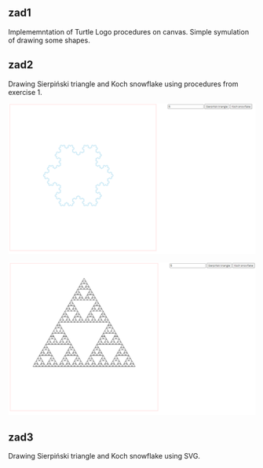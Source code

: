 ## zad1
Implememntation of Turtle Logo procedures on canvas.
Simple symulation of drawing some shapes.

## zad2
Drawing Sierpiński triangle and Koch snowflake using procedures from exercise 1.  
  
![Alt text](images/l1zad2.PNG?raw=true "Koch snowflake - deep 5")  
  
![Alt text](images/l1zad2(2).PNG?raw=true "Sierpiński triangle - deep 5")

## zad3
Drawing Sierpiński triangle and Koch snowflake using SVG.
